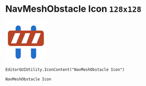 # NavMeshObstacle Icon `128x128`
<img src="/img/NavMeshObstacle%20Icon.png" width=128 height=128>

``` CSharp
EditorGUIUtility.IconContent("NavMeshObstacle Icon")
```
```
NavMeshObstacle Icon
```
